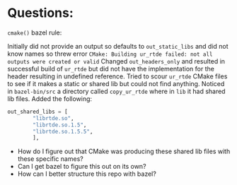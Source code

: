 # Questions:
`cmake()` bazel rule:

Initially did not provide an output so defaults to `out_static_libs` and did not know names so threw error `CMake: Building ur_rtde failed: not all outputs were created or valid`
Changed `out_headers_only` and resulted in successful build of `ur_rtde` but did not have the implementation for the header resulting in undefined reference.
Tried to scour `ur_rtde` CMake files to see if it makes a static or shared lib but could not find anything.
Noticed in `bazel-bin/src` a directory called `copy_ur_rtde` where in `lib` it had shared lib files.
Added the following:
```python
out_shared_libs = [
        "librtde.so",
        "librtde.so.1.5",
        "librtde.so.1.5.5",
        ],
```

* How do I figure out that CMake was producing these shared lib files with these specific names?
* Can I get bazel to figure this out on its own?
* How can I better structure this repo with bazel?